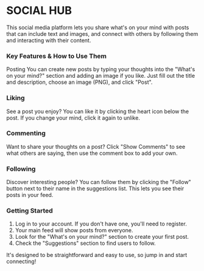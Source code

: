 # SOCIAL HUB
This social media platform lets you share what's on your mind with posts that can include text and images, and connect with others by following them and interacting with their content.

### Key Features & How to Use Them
Posting
You can create new posts by typing your thoughts into the "What's on your mind?" section and adding an image if you like. Just fill out the title and description, choose an image (PNG), and click "Post".

### Liking
See a post you enjoy? You can like it by clicking the heart icon below the post. If you change your mind, click it again to unlike.

### Commenting
Want to share your thoughts on a post? Click "Show Comments" to see what others are saying, then use the comment box to add your own.

### Following
Discover interesting people? You can follow them by clicking the "Follow" button next to their name in the suggestions list. This lets you see their posts in your feed.

### Getting Started
1. Log in to your account. If you don't have one, you'll need to register.
2. Your main feed will show posts from everyone.
3. Look for the "What's on your mind?" section to create your first post.
4. Check the "Suggestions" section to find users to follow.
   
It's designed to be straightforward and easy to use, so jump in and start connecting!
